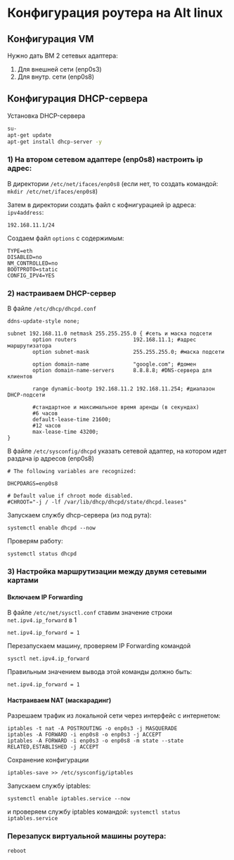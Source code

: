 # Конфигурация роутера на Alt linux

## Конфигурация VM
Нужно дать ВМ 2 сетевых адаптера:

1) Для внешней сети (enp0s3)
2) Для внутр. сети (enp0s8)
   
## Конфигурация DHCP-сервера
Установка DHCP-сервера
```bash
su-
apt-get update
apt-get install dhcp-server -y
```
### 1) На втором сетевом адаптере (enp0s8) настроить ip адрес:
В директории `/etc/net/ifaces/enp0s8` (если нет, то создать командой: `mkdir /etc/net/ifaces/enp0s8`)

Затем в директории создать файл с кофнигурацией ip адреса: `ipv4address`:
```
192.168.11.1/24
```

Создаем файл `options` с содержимым:
```
TYPE=eth
DISABLED=no
NM_CONTROLLED=no
BOOTPROTO=static
CONFIG_IPV4=YES
```

### 2) настраиваем DHCP-сервер
В файле `/etc/dhcp/dhcpd.conf`
```
ddns-update-style none;

subnet 192.168.11.0 netmask 255.255.255.0 { #сеть и маска подсети
        option routers                  192.168.11.1; #адрес маршрутизатора
        option subnet-mask              255.255.255.0; #маска подсети

        option domain-name              "google.com"; #домен
        option domain-name-servers      8.8.8.8; #DNS-сервера для клиентов

        range dynamic-bootp 192.168.11.2 192.168.11.254; #диапазон DHCP-подсети

        #стандартное и максимальное время аренды (в секундах)
        #6 часов
        default-lease-time 21600;
        #12 часов
        max-lease-time 43200;
}
```

В файле `/etc/sysconfig/dhcpd` указать сетевой адаптер, на котором идет раздача ip адресов (enp0s8)
```
# The following variables are recognized:

DHCPDARGS=enp0s8

# Default value if chroot mode disabled.
#CHROOT="-j / -lf /var/lib/dhcp/dhcpd/state/dhcpd.leases"
```

Запускаем службу dhcp-сервера (из под рута):
```
systemctl enable dhcpd --now
```

Проверям работу:
```
systemctl status dhcpd
```

### 3) Настройка маршрутизации между двумя сетевыми картами

#### Включаем IP Forwarding
В файле `/etc/net/sysctl.conf` ставим значение строки `net.ipv4.ip_forward` в 1
```
net.ipv4.ip_forward = 1
```

Перезапускаем машину, проверяем IP Forwarding командой
```
sysctl net.ipv4.ip_forward
```
Правильным значением вывода этой команды должно быть:
```
net.ipv4.ip_forward = 1
```

#### Настраиваем NAT (маскарадинг)
Разрешаем трафик из локальной сети через интерфейс с интернетом:
```
iptables -t nat -A POSTROUTING -o enp0s3 -j MASQUERADE
iptables -A FORWARD -i enp0s8 -o enp0s3 -j ACCEPT
iptables -A FORWARD -i enp0s3 -o enp0s8 -m state --state RELATED,ESTABLISHED -j ACCEPT
```

Сохранение конфигурации
```
iptables-save >> /etc/sysconfig/iptables
```

Запускаем службу iptables:
```
systemctl enable iptables.service --now
```
и проверяем службу iptables командой: `systemctl status iptables.service`

### Перезапуск виртуальной машины роутера:
```
reboot
```
